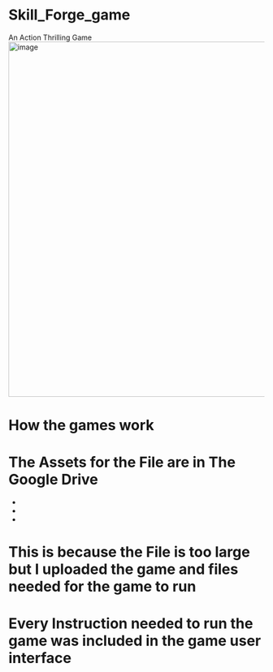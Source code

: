 # Skill_Forge_game
An Action Thrilling Game
<img src="https://github.com/Craigshakesphere-Makinde/Skill_Forge_game/blob/main/main%20Game%20video.gif" alt="image" width="700">

# How the games work

# The Assets for the File are in The Google Drive
*
*
*
# This is because the File is too large but I uploaded the game and files needed for the game to run

# Every Instruction needed to run the game was included in the game user interface
